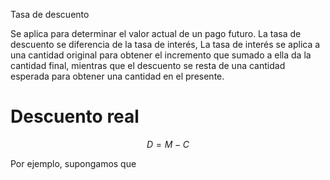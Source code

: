Tasa de descuento

Se aplica para determinar el valor actual de un pago futuro. La tasa de descuento se diferencia de  la  tasa  de  interés,  La  tasa  de  interés  se  aplica  a  una  cantidad  original  para  obtener  el  incremento que sumado a ella da la cantidad final, mientras que el descuento se resta de una cantidad esperada para obtener una cantidad en el presente.

# Descuento real

$$
D = M - C
$$


Por ejemplo, supongamos que 
